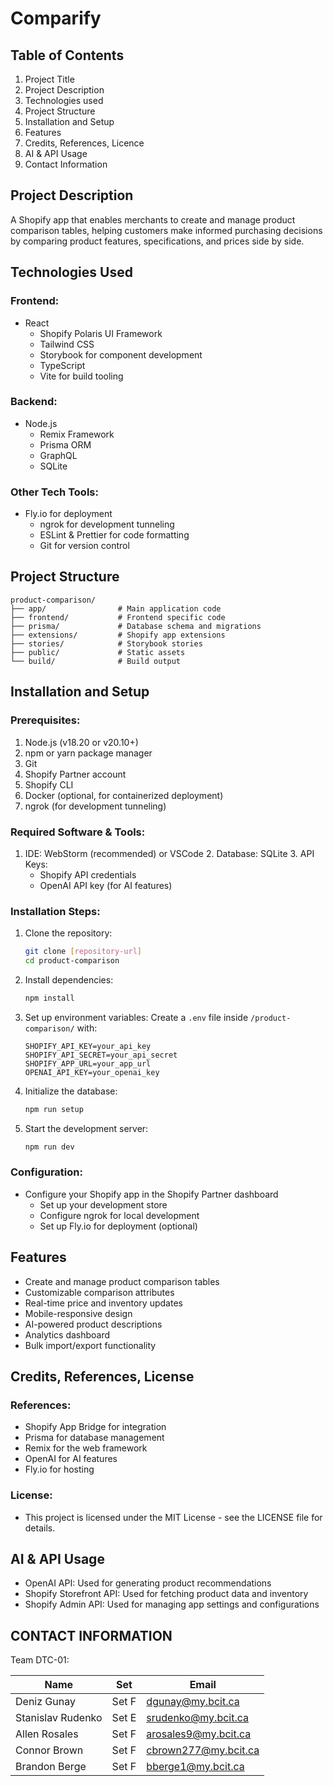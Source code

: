 # Comparify

## Table of Contents
   1. Project Title
   2. Project Description
   3. Technologies used
   4. Project Structure
   5. Installation and Setup
   6. Features
   7. Credits, References, Licence
   8. AI & API Usage
   9. Contact Information


## Project Description
A Shopify app that enables merchants to create and manage product comparison tables, helping customers make informed purchasing decisions by comparing product features, specifications, and prices side by side.


## Technologies Used

   ### Frontend:
   - React
     - Shopify Polaris UI Framework
     - Tailwind CSS
     - Storybook for component development
     - TypeScript
     - Vite for build tooling
   
   ### Backend:
   - Node.js
     - Remix Framework
     - Prisma ORM
     - GraphQL
     - SQLite
   
   ### Other Tech Tools:
   - Fly.io for deployment
     - ngrok for development tunneling
     - ESLint & Prettier for code formatting
     - Git for version control



## Project Structure
```
product-comparison/
├── app/                # Main application code
├── frontend/           # Frontend specific code
├── prisma/             # Database schema and migrations
├── extensions/         # Shopify app extensions
├── stories/            # Storybook stories
├── public/             # Static assets
└── build/              # Build output
```



## Installation and Setup

   ### Prerequisites:
   1. Node.js (v18.20 or v20.10+)
   2. npm or yarn package manager
   3. Git
   4. Shopify Partner account
   5. Shopify CLI
   6. Docker (optional, for containerized deployment)
   7. ngrok (for development tunneling)
   
   ### Required Software & Tools:
   1. IDE: WebStorm (recommended) or VSCode
      2. Database: SQLite
      3. API Keys:
         - Shopify API credentials
         - OpenAI API key (for AI features)
   
   ### Installation Steps:
   1. Clone the repository:
      ```bash
      git clone [repository-url]
      cd product-comparison
      ```
   
   2. Install dependencies:
      ```bash
      npm install
      ```
   
   3. Set up environment variables:
      Create a `.env` file inside `/product-comparison/` with:
      ```
      SHOPIFY_API_KEY=your_api_key
      SHOPIFY_API_SECRET=your_api_secret
      SHOPIFY_APP_URL=your_app_url
      OPENAI_API_KEY=your_openai_key
      ```
      
   4. Initialize the database:
      ```bash
      npm run setup
      ```
   
   5. Start the development server:
      ```bash
      npm run dev
      ```

   ### Configuration:
   - Configure your Shopify app in the Shopify Partner dashboard
     - Set up your development store
     - Configure ngrok for local development
     - Set up Fly.io for deployment (optional)



## Features
- Create and manage product comparison tables
- Customizable comparison attributes
- Real-time price and inventory updates
- Mobile-responsive design
- AI-powered product descriptions
- Analytics dashboard
- Bulk import/export functionality



## Credits, References, License

   ### References:
   - Shopify App Bridge for integration
   - Prisma for database management
   - Remix for the web framework
   - OpenAI for AI features
   - Fly.io for hosting
   
   ### License:
   - This project is licensed under the MIT License - see the LICENSE file for details.



## AI & API Usage
- OpenAI API: Used for generating product recommendations
- Shopify Storefront API: Used for fetching product data and inventory
- Shopify Admin API: Used for managing app settings and configurations



## CONTACT INFORMATION
Team DTC-01:

| Name              | Set   | Email                |
|-------------------|-------|----------------------|
| Deniz Gunay       | Set F | dgunay@my.bcit.ca    |
| Stanislav Rudenko | Set E | srudenko@my.bcit.ca  |
| Allen Rosales     | Set F | arosales9@my.bcit.ca |
| Connor Brown      | Set F | cbrown277@my.bcit.ca |
| Brandon Berge     | Set F | bberge1@my.bcit.ca   |


